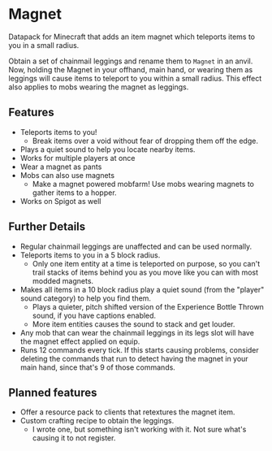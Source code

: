 # Magnet
Datapack for Minecraft that adds an item magnet which teleports items to you in a small radius.

Obtain a set of chainmail leggings and rename them to `Magnet` in an anvil. Now, holding the Magnet in your offhand, main hand, or wearing them as leggings will cause items to teleport to you within a small radius. This effect also applies to mobs wearing the magnet as leggings.

## Features
* Teleports items to you!
  * Break items over a void without fear of dropping them off the edge.
* Plays a quiet sound to help you locate nearby items.
* Works for multiple players at once
* Wear a magnet as pants
* Mobs can also use magnets
  * Make a magnet powered mobfarm! Use mobs wearing magnets to gather items to a hopper.
* Works on Spigot as well

## Further Details
* Regular chainmail leggings are unaffected and can be used normally.
* Teleports items to you in a 5 block radius.
  * Only one item entity at a time is teleported on purpose, so you can't trail stacks of items behind you as you move like you can with most modded magnets.
* Makes all items in a 10 block radius play a quiet sound (from the "player" sound category) to help you find them.
  * Plays a quieter, pitch shifted version of the Experience Bottle Thrown sound, if you have captions enabled.
  * More item entities causes the sound to stack and get louder.
* Any mob that can wear the chainmail leggings in its legs slot will have the magnet effect applied on equip.
* Runs 12 commands every tick. If this starts causing problems, consider deleting the commands that run to detect having the magnet in your main hand, since that's 9 of those commands. 

## Planned features
* Offer a resource pack to clients that retextures the magnet item.
* Custom crafting recipe to obtain the leggings.
  * I wrote one, but something isn't working with it. Not sure what's causing it to not register.
